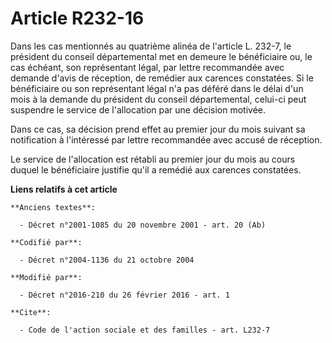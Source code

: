 # Article R232-16

Dans les cas mentionnés au quatrième alinéa de l'article L. 232-7, le président du conseil départemental met en demeure le
bénéficiaire ou, le cas échéant, son représentant légal, par lettre recommandée avec demande d'avis de réception, de remédier
aux carences constatées. Si le bénéficiaire ou son représentant légal n'a pas déféré dans le délai d'un mois à la demande du
président du conseil départemental, celui-ci peut suspendre le service de l'allocation par une décision motivée. 

Dans ce cas, sa décision prend effet au premier jour du mois suivant sa notification à l'intéressé par lettre recommandée
avec accusé de réception. 

Le service de l'allocation est rétabli au premier jour du mois au cours duquel le bénéficiaire justifie qu'il a remédié aux
carences constatées.

**Liens relatifs à cet article**

	**Anciens textes**:

	  - Décret n°2001-1085 du 20 novembre 2001 - art. 20 (Ab)

	**Codifié par**:

	  - Décret n°2004-1136 du 21 octobre 2004

	**Modifié par**:

	  - Décret n°2016-210 du 26 février 2016 - art. 1

	**Cite**:

	  - Code de l'action sociale et des familles - art. L232-7
